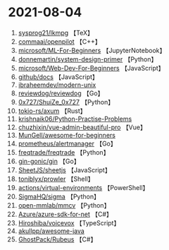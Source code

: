 # 2021-08-04

1. [sysprog21/lkmpg](https://github.com/sysprog21/lkmpg) 【TeX】
2. [commaai/openpilot](https://github.com/commaai/openpilot) 【C++】
3. [microsoft/ML-For-Beginners](https://github.com/microsoft/ML-For-Beginners) 【JupyterNotebook】
4. [donnemartin/system-design-primer](https://github.com/donnemartin/system-design-primer) 【Python】
5. [microsoft/Web-Dev-For-Beginners](https://github.com/microsoft/Web-Dev-For-Beginners) 【JavaScript】
6. [github/docs](https://github.com/github/docs) 【JavaScript】
7. [ibraheemdev/modern-unix](https://github.com/ibraheemdev/modern-unix) 
8. [reviewdog/reviewdog](https://github.com/reviewdog/reviewdog) 【Go】
9. [0x727/ShuiZe_0x727](https://github.com/0x727/ShuiZe_0x727) 【Python】
10. [tokio-rs/axum](https://github.com/tokio-rs/axum) 【Rust】
11. [krishnaik06/Python-Practise-Problems](https://github.com/krishnaik06/Python-Practise-Problems) 
12. [chuzhixin/vue-admin-beautiful-pro](https://github.com/chuzhixin/vue-admin-beautiful-pro) 【Vue】
13. [MunGell/awesome-for-beginners](https://github.com/MunGell/awesome-for-beginners) 
14. [prometheus/alertmanager](https://github.com/prometheus/alertmanager) 【Go】
15. [freqtrade/freqtrade](https://github.com/freqtrade/freqtrade) 【Python】
16. [gin-gonic/gin](https://github.com/gin-gonic/gin) 【Go】
17. [SheetJS/sheetjs](https://github.com/SheetJS/sheetjs) 【JavaScript】
18. [toniblyx/prowler](https://github.com/toniblyx/prowler) 【Shell】
19. [actions/virtual-environments](https://github.com/actions/virtual-environments) 【PowerShell】
20. [SigmaHQ/sigma](https://github.com/SigmaHQ/sigma) 【Python】
21. [open-mmlab/mmcv](https://github.com/open-mmlab/mmcv) 【Python】
22. [Azure/azure-sdk-for-net](https://github.com/Azure/azure-sdk-for-net) 【C#】
23. [Hiroshiba/voicevox](https://github.com/Hiroshiba/voicevox) 【TypeScript】
24. [akullpp/awesome-java](https://github.com/akullpp/awesome-java) 
25. [GhostPack/Rubeus](https://github.com/GhostPack/Rubeus) 【C#】
